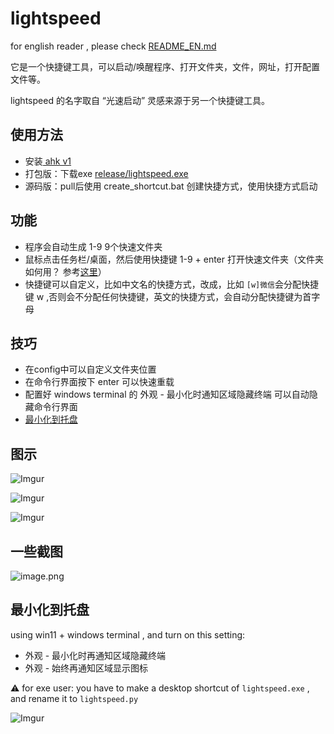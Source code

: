 # lightspeed
for english reader , please check [README_EN.md](README_EN.md)

它是一个快捷键工具，可以启动/唤醒程序、打开文件夹，文件，网址，打开配置文件等。

lightspeed 的名字取自 “光速启动” 灵感来源于另一个快捷键工具。

## 使用方法

- 安装[ ahk v1 ](https://www.autohotkey.com/download/ahk-install.exe)
- 打包版：下载exe [release/lightspeed.exe](https://github.com/cornradio/lightspeed/releases/) 
- 源码版：pull后使用 create_shortcut.bat 创建快捷方式，使用快捷方式启动

## 功能
- 程序会自动生成 1-9 9个快速文件夹
- 鼠标点击任务栏/桌面，然后使用快捷键 1-9 + enter 打开快速文件夹（文件夹如何用？ 参考[这里](https://powerkeys.github.io/launcher.html)）
- 快捷键可以自定义，比如中文名的快捷方式，改成，比如 `[w]微信`会分配快捷键 w ,否则会不分配任何快捷键，英文的快捷方式，会自动分配快捷键为首字母

## 技巧
- 在config中可以自定义文件夹位置
- 在命令行界面按下 enter 可以快速重载
- 配置好 windows terminal 的 外观 - 最小化时通知区域隐藏终端 可以自动隐藏命令行界面
- [最小化到托盘](#最小化到托盘)

## 图示


![Imgur](https://i.imgur.com/4OSyWob.png)


![Imgur](https://i.imgur.com/PiBOKGX.png)


![Imgur](https://i.imgur.com/lj1ZFxH.png)



 
## 一些截图
![image.png](https://img.xwyue.com/i/2024/01/15/65a5264396fdd.png)

## 最小化到托盘
using win11 + windows terminal , and turn on this setting:
- 外观 - 最小化时再通知区域隐藏终端
- 外观 - 始终再通知区域显示图标

⚠️ for exe user:
you have to make a desktop shortcut of `lightspeed.exe` , and rename it to `lightspeed.py` 

![Imgur](https://i.imgur.com/56q7hSf.png)
